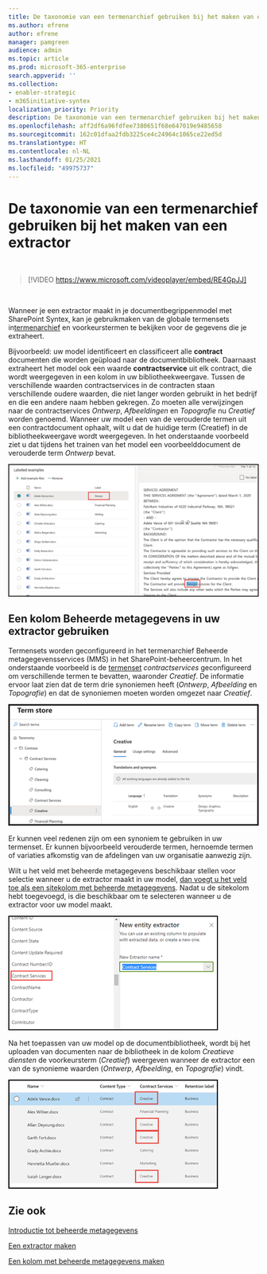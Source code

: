 ```yaml
---
title: De taxonomie van een termenarchief gebruiken bij het maken van een extractor
ms.author: efrene
author: efrene
manager: pamgreen
audience: admin
ms.topic: article
ms.prod: microsoft-365-enterprise
search.appverid: ''
ms.collection:
- enabler-strategic
- m365initiative-syntex
localization_priority: Priority
description: De taxonomie van een termenarchief gebruiken bij het maken van een extractor in uw documentbegripmodel in Microsoft SharePoint Syntex.
ms.openlocfilehash: aff2df6a96fdfee7380651f68e647019e9485658
ms.sourcegitcommit: 162c01dfaa2fdb3225ce4c24964c1065ce22ed5d
ms.translationtype: HT
ms.contentlocale: nl-NL
ms.lasthandoff: 01/25/2021
ms.locfileid: "49975737"
---
```

# <a name="leverage-term-store-taxonomy-when-creating-an-extractor"></a>De taxonomie van een termenarchief gebruiken bij het maken van een extractor

</br>

> [!VIDEO https://www.microsoft.com/videoplayer/embed/RE4GpJJ]  

</br>

Wanneer je een extractor maakt in je documentbegrippenmodel met SharePoint Syntex, kan je gebruikmaken van de globale termensets in[termenarchief](https://docs.microsoft.com/sharepoint/managed-metadata) en voorkeurstermen te bekijken voor de gegevens die je extraheert.  

Bijvoorbeeld: uw model identificeert en classificeert alle **contract** documenten die worden geüpload naar de documentbibliotheek.  Daarnaast extraheert het model ook een waarde **contractservice** uit elk contract, die wordt weergegeven in een kolom in uw bibliotheekweergave. Tussen de verschillende waarden contractservices in de contracten staan verschillende oudere waarden, die niet langer worden gebruikt in het bedrijf en die een andere naam hebben gekregen. Zo moeten alle verwijzingen naar de contractservices *Ontwerp*, *Afbeeldingen* en *Topografie* nu *Creatief* worden genoemd. Wanneer uw model een van de verouderde termen uit een contractdocument ophaalt, wilt u dat de huidige term (Creatief) in de bibliotheekweergave wordt weergegeven. In het onderstaande voorbeeld ziet u dat tijdens het trainen van het model een voorbeelddocument de verouderde term *Ontwerp* bevat.

   ![Termenarchief](../media/content-understanding/design.png)</br>

## <a name="use-a-managed-metadata-column-in-your-extractor"></a>Een kolom Beheerde metagegevens in uw extractor gebruiken

Termensets worden geconfigureerd in het termenarchief Beheerde metagegevensservices (MMS) in het SharePoint-beheercentrum. In het onderstaande voorbeeld is de [termenset](https://docs.microsoft.com/sharepoint/managed-metadata#term-set) *contractservices* geconfigureerd om verschillende termen te bevatten, waaronder *Creatief*.  De informatie ervoor laat zien dat de term drie synoniemen heeft (*Ontwerp*, *Afbeelding* en *Topografie*) en dat de synoniemen moeten worden omgezet naar *Creatief*. 

   ![Termenset](../media/content-understanding/term-store.png)</br>

Er kunnen veel redenen zijn om een synoniem te gebruiken in uw termenset. Er kunnen bijvoorbeeld verouderde termen, hernoemde termen of variaties afkomstig van de afdelingen van uw organisatie aanwezig zijn.

Wilt u het veld met beheerde metagegevens beschikbaar stellen voor selectie wanneer u de extractor maakt in uw model, [dan voegt u het veld toe als een sitekolom met beheerde metagegevens](https://support.microsoft.com/office/8fad9e35-a618-4400-b3c7-46f02785d27f). Nadat u de sitekolom hebt toegevoegd, is die beschikbaar om te selecteren wanneer u de extractor voor uw model maakt.

   ![Contractservice](../media/content-understanding/contract-services.png)</br>


Na het toepassen van uw model op de documentbibliotheek, wordt bij het uploaden van documenten naar de bibliotheek in de kolom *Creatieve diensten* de voorkeursterm (*Creatief*) weergeven wanneer de extractor een van de synonieme waarden (*Ontwerp*, *Afbeelding*, en *Topografie*) vindt.

   ![Kolom contractservice](../media/content-understanding/creative.png)</br>


## <a name="see-also"></a>Zie ook
[Introductie tot beheerde metagegevens](https://docs.microsoft.com/sharepoint/managed-metadata#terms)

[Een extractor maken](create-an-extractor.md)

[Een kolom met beheerde metagegevens maken](https://support.microsoft.com/office/create-a-managed-metadata-column-8fad9e35-a618-4400-b3c7-46f02785d27f?redirectSourcePath=%252farticle%252fc2a06717-8105-4aea-890d-3082853ab7b7&ui=en-US&rs=en-US&ad=US)





